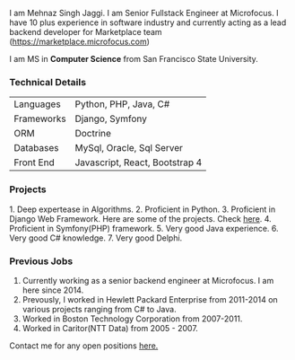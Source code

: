 I am Mehnaz Singh Jaggi. I am Senior Fullstack Engineer at Microfocus. 
I have 10 plus experience in software industry and currently acting as a lead backend developer for Marketplace team (<a href="https://marketplace.microfocus.com">https://marketplace.microfocus.com</a>)

I am MS in <strong>Computer Science</strong> from San Francisco State University. 
	
<h3>Technical Details</h3>    
<table>
<tr>
    <td>Languages</td>
    <td>Python, PHP, Java, C#</td>
</tr>
<tr>
    <td>Frameworks</td>
    <td>Django, Symfony</td>
    
</tr>
<tr>
    <td>ORM</td>
    <td>Doctrine</td>        
</tr>
<tr>
    <td>Databases</td>
    <td>MySql, Oracle, Sql Server</td>        
</tr>
<tr>
    <td>Front End</td>
    <td>Javascript, React, Bootstrap 4</td>
</tr>
</table>


<h3>Projects</h3>
1. Deep expertease in Algorithms.
2. Proficient in Python.
3. Proficient in Django Web Framework. Here are some of the projects. Check <a href="https://github.com/msjaggi11/urlshortner">here</a>.
4. Proficient in Symfony(PHP) framework.
5. Very good Java experience.
6. Very good C# knowledge.
7. Very good Delphi.


<h3>Previous Jobs</h3>

1. Currently working as a senior backend engineer at Microfocus. I am here since 2014.
2. Prevously, I worked in Hewlett Packard Enterprise from 2011-2014 on various projects ranging from C# to Java.
3. Worked in Boston Technology Corporation from 2007-2011.
4. Worked in Caritor(NTT Data) from 2005 - 2007.


Contact me for any open positions <a href="mailto:msjaggi11@gmail.com">here.</a> 
	
